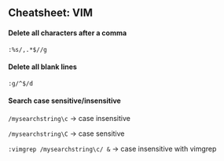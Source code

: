 ## Cheatsheet: VIM
#### Delete all characters after a comma
``` :%s/,.*$//g ```

#### Delete all blank lines
``` :g/^$/d ```

#### Search case sensitive/insensitive
```/mysearchstring\c``` -> case insensitive

```/mysearchstring\C``` -> case sensitive

```:vimgrep /mysearchstring\c/ &``` -> case insensitive with vimgrep
